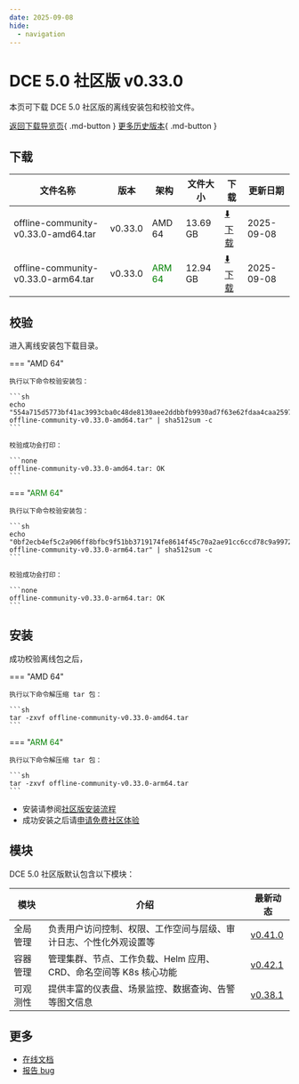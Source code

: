 ```yaml
---
date: 2025-09-08
hide:
  - navigation
---
```


# DCE 5.0 社区版 v0.33.0

本页可下载 DCE 5.0 社区版的离线安装包和校验文件。

[返回下载导览页](../index.md){ .md-button } [更多历史版本](./dce5-installer-history.md){ .md-button }

## 下载

| 文件名称 | 版本 | 架构 | 文件大小 | 下载 | 更新日期 |
| ------- | --- | ---- | ------ | --- | ------- |
| offline-community-v0.33.0-amd64.tar | v0.33.0 | AMD 64 | 13.69 GB | [:arrow_down: 下载](https://qiniu-download-public.daocloud.io/DaoCloud_Enterprise/dce5/offline-community-v0.33.0-amd64.tar) | 2025-09-08 |
| offline-community-v0.33.0-arm64.tar | v0.33.0 | <font color="green">ARM 64</font> | 12.94 GB | [:arrow_down: 下载](https://qiniu-download-public.daocloud.io/DaoCloud_Enterprise/dce5/offline-community-v0.33.0-arm64.tar) | 2025-09-08 |

## 校验

进入离线安装包下载目录。

=== "AMD 64"

    执行以下命令校验安装包：

    ```sh
    echo "554a715d5773bf41ac3993cba0c48de8130aee2ddbbfb9930ad7f63e62fdaa4caa2597965ab57eb21ba09715d1bee386d81a97b313ebf8b3d782fdf2a2af85b2  offline-community-v0.33.0-amd64.tar" | sha512sum -c
    ```

    校验成功会打印：

    ```none
    offline-community-v0.33.0-amd64.tar: OK
    ```

=== "<font color="green">ARM 64</font>"

    执行以下命令校验安装包：

    ```sh
    echo "0bf2ecb4ef5c2a906ff8bfbc9f51bb3719174fe8614f45c70a2ae91cc6ccd78c9a9972eac827c71966ec5dddc1d4185b819fbb804709c599ac2280e0356a246f  offline-community-v0.33.0-arm64.tar" | sha512sum -c
    ```

    校验成功会打印：

    ```none
    offline-community-v0.33.0-arm64.tar: OK
    ```

## 安装

成功校验离线包之后，

=== "AMD 64"

    执行以下命令解压缩 tar 包：

    ```sh
    tar -zxvf offline-community-v0.33.0-amd64.tar
    ```

=== "<font color="green">ARM 64</font>"

    执行以下命令解压缩 tar 包：

    ```sh
    tar -zxvf offline-community-v0.33.0-arm64.tar
    ```

- 安装请参阅[社区版安装流程](../../install/community/k8s/online.md#_2)
- 成功安装之后请[申请免费社区体验](../../dce/license0.md)

## 模块

DCE 5.0 社区版默认包含以下模块：

| 模块     | 介绍            | 最新动态         |
| -------- | -------------- | -------------- |
| 全局管理 | 负责用户访问控制、权限、工作空间与层级、审计日志、个性化外观设置等 | [v0.41.0](../../ghippo/intro/release-notes.md#v0410) |
| 容器管理 | 管理集群、节点、工作负载、Helm 应用、CRD、命名空间等 K8s 核心功能 | [v0.42.1](../../kpanda/intro/release-notes.md#v0421) |
| 可观测性 | 提供丰富的仪表盘、场景监控、数据查询、告警等图文信息 | [v0.38.1](../../insight/intro/release-notes.md#v0381) |

## 更多

- [在线文档](../../dce/index.md)
- [报告 bug](https://github.com/DaoCloud/DaoCloud-docs/issues)
